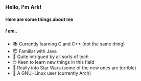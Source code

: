 ### Hello, I'm Ark!
#### Here are some things about me
##### I am..
* 📚 Currently learning C and C++ (not the same thing)
* 😇 Familiar with Java
* 💾 Quite intrigued by all sorts of tech
* 🤓 Keen to learn new things in this field
* 🚀 Really into Star Wars (some of the new ones are terrible)
* 🐧 A GNU+Linux user (currently Arch)

<!-- DYNAMIC CARDS START HERE
</br>
<p align="left">
    <img src ="https://github-readme-stats.vercel.app/api?username=arkorty&custom_title=GitHub+Stats&show_icons=true&hide=contribs&theme=dark&hide_border=true&bg_color=00000000">
    </br>
    <img src ="https://github-readme-stats.vercel.app/api/top-langs/?username=arkorty&langs_count=10&layout=compact&theme=dark&hide_border=true&bg_color=00000000">
</p>
DYNAMIC CARDS END HERE -->
